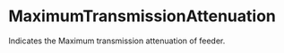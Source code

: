 MaximumTransmissionAttenuation
==============================

Indicates the Maximum transmission attenuation of feeder.
